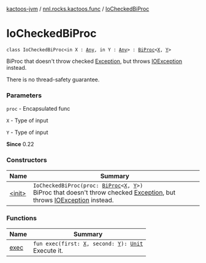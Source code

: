 [kactoos-jvm](../../index.md) / [nnl.rocks.kactoos.func](../index.md) / [IoCheckedBiProc](./index.md)

# IoCheckedBiProc

`class IoCheckedBiProc<in X : `[`Any`](https://kotlinlang.org/api/latest/jvm/stdlib/kotlin/-any/index.html)`, in Y : `[`Any`](https://kotlinlang.org/api/latest/jvm/stdlib/kotlin/-any/index.html)`> : `[`BiProc`](../../nnl.rocks.kactoos/-bi-proc/index.md)`<`[`X`](index.md#X)`, `[`Y`](index.md#Y)`>`

BiProc that doesn't throw checked [Exception](https://kotlinlang.org/api/latest/jvm/stdlib/kotlin/-exception/index.html), but throws [IOException](http://docs.oracle.com/javase/8/docs/api/java/io/IOException.html) instead.

There is no thread-safety guarantee.

### Parameters

`proc` - Encapsulated func

`X` - Type of input

`Y` - Type of input

**Since**
0.22

### Constructors

| Name | Summary |
|---|---|
| [&lt;init&gt;](-init-.md) | `IoCheckedBiProc(proc: `[`BiProc`](../../nnl.rocks.kactoos/-bi-proc/index.md)`<`[`X`](index.md#X)`, `[`Y`](index.md#Y)`>)`<br>BiProc that doesn't throw checked [Exception](https://kotlinlang.org/api/latest/jvm/stdlib/kotlin/-exception/index.html), but throws [IOException](http://docs.oracle.com/javase/8/docs/api/java/io/IOException.html) instead. |

### Functions

| Name | Summary |
|---|---|
| [exec](exec.md) | `fun exec(first: `[`X`](index.md#X)`, second: `[`Y`](index.md#Y)`): `[`Unit`](https://kotlinlang.org/api/latest/jvm/stdlib/kotlin/-unit/index.html)<br>Execute it. |
